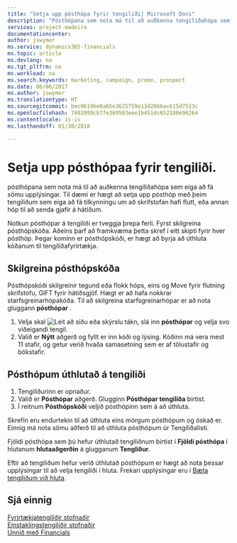 ```yaml
---
title: "Setja upp pósthópa fyrir tengiliði| Microsoft Docs"
description: "Pósthópana sem nota má til að auðkenna tengiliðahópa sem eiga að fá sömu upplýsingar, t.d. fyrir markaðsherferð eða kynningu."
services: project-madeira
documentationcenter: 
author: jswymer
ms.service: dynamics365-financials
ms.topic: article
ms.devlang: na
ms.tgt_pltfrm: na
ms.workload: na
ms.search.keywords: marketing, campaign, promo, prospect
ms.date: 06/06/2017
ms.author: jswymer
ms.translationtype: HT
ms.sourcegitcommit: bec0619be0a65e3625759e13d2866ac615d7513c
ms.openlocfilehash: 7402899cb7fe369503eee1b451dc652180e96264
ms.contentlocale: is-is
ms.lasthandoff: 01/30/2018

---
```

# <a name="set-up-mailing-groups-for-contacts"></a>Setja upp pósthópaa fyrir tengiliði.
pósthópana sem nota má til að auðkenna tengiliðahópa sem eiga að fá sömu upplýsingar. Til dæmi er hægt að setja upp pósthóp með þeim tengiliðum sem eiga að fá tilkynningu um að skrifstofan hafi flutt, eða annan hóp til að senda gjafir á hátíðum.

Notkun pósthópar á tengiliði er tveggja þrepa ferli. Fyrst skilgreina pósthópskóða. Aðeins þarf að framkvæma þetta skref í eitt skipti fyrir hver pósthóp. Þegar kominn er pósthópskóði, er hægt að byrja að úthluta kóðanum til tengiliðafyrirtækja.

## <a name="to-define-mailing-group-codes"></a>Skilgreina pósthópskóða
Pósthópskóði skilgreinir tegund eða flokk hóps, eins og Move fyrir flutning skrifstofu, GIFT fyrir hátíðsgjöf. Hægt er að hafa nokkrar starfsgreinarhópakóða. Til að skilgreina starfsgreinarhópar er að nota gluggann **pósthópar** .

1. Velja skal ![Leit að síðu eða skýrslu](media/ui-search/search_small.png "Leit að síðu eða skýrslu táknið") tákn, slá inn **pósthópar** og velja svo viðeigandi tengil.
2. Valið er **Nýtt** aðgerð og fyllt er inn kóði og lýsing. Kóðinn má vera mest 11 stafir, og getur verið hvaða samasetning sem er af tölustafir og bókstafir.

## <a name="AssignMailGroupContact"></a> Pósthópum úthlutað á tengiliði
1. Tengiliðurinn er opnaður.
2. Valið er **Pósthópar** aðgerð. Glugginn **Pósthópar tengiliða** birtist.
3. Í reitnum **Pósthópskóði** veljið pósthópinn sem á að úthluta.

Skrefin eru endurtekin til að úthluta eins mörgum pósthópum og óskað er. Einnig má nota sömu aðferð til að úthluta pósthópum úr Tengiliðalisti.

Fjöldi pósthópa sem þú hefur úthlutað tengiliðnum birtist í **Fjöldi pósthópa** í hlutanum **hlutaaðgerðin** á glugganum **Tengliður**.

Eftir að tengiliðum hefur verið úthlutað pósthópum er hægt að nota þessar upplýsingar til að velja tengiliði í hluta. Frekari upplýsingar eru í [Bæta tengiliðum við hluta](marketing-add-contact-segment.md).

## <a name="see-also"></a>Sjá einnig
[Fyrirtækjatengiliðir stofnaðir](marketing-create-contact-companies.md)  
[Einstaklingstengiliðir stofnaðir](marketing-create-contact-persons.md)  
[Unnið með Financials](ui-work-product.md)

